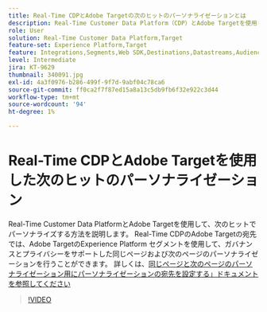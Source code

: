 ```yaml
---
title: Real-Time CDPとAdobe Targetの次のヒットのパーソナライゼーションとは
description: Real-Time Customer Data Platform（CDP）とAdobe Targetを使用して、次のヒットでパーソナライズする方法を説明します。
role: User
solution: Real-Time Customer Data Platform,Target
feature-set: Experience Platform,Target
feature: Integrations,Segments,Web SDK,Destinations,Datastreams,Audiences,Experience Targeting
level: Intermediate
jira: KT-9629
thumbnail: 340091.jpg
exl-id: 4a3f0976-b286-499f-9f7d-9abf04c78ca6
source-git-commit: ff0ca2f7f87ed15a8a13c5db9fb6f32e922c3d44
workflow-type: tm+mt
source-wordcount: '94'
ht-degree: 1%

---
```


# Real-Time CDPとAdobe Targetを使用した次のヒットのパーソナライゼーション

Real-Time Customer Data PlatformとAdobe Targetを使用して、次のヒットでパーソナライズする方法を説明します。 Real-Time CDPのAdobe Targetの宛先では、Adobe TargetのExperience Platform セグメントを使用して、ガバナンスとプライバシーをサポートした同じページおよび次のページのパーソナライゼーションを行うことができます。 詳しくは、[&#x200B; 同じページと次のページのパーソナライゼーション用にパーソナライゼーションの宛先を設定する」ドキュメントを参照してください &#x200B;](https://experienceleague.adobe.com/docs/experience-platform/destinations/ui/activate/configure-personalization-destinations.html?lang=ja)

>[!VIDEO](https://video.tv.adobe.com/v/340091?quality=12&learn=on)
